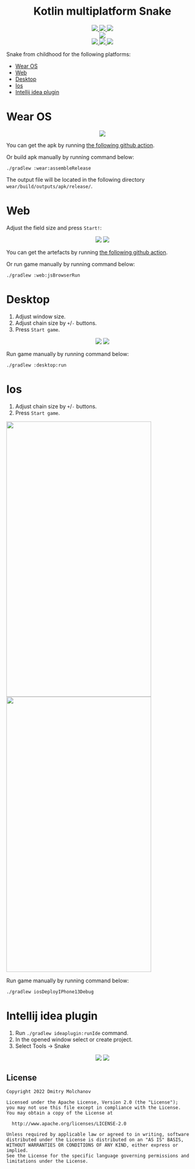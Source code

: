<h1 align="center">Kotlin multiplatform Snake</h1> 
<p align="center">
  <a href="#">
    <img src="https://img.shields.io/badge/kotlin-1.7.10-blue?logo=kotlin">
  </a>
  <a href="https://developer.android.com/jetpack/androidx/releases/wear-compose">
    <img src="https://img.shields.io/badge/Wear%20Compose-1.1.0--alpha07-blue?)">
  </a>
    <a href="https://www.jetbrains.com/lp/compose-mpp/">
    <img src="https://img.shields.io/badge/Compose-1.2.0-blue?)">
  </a>

  <br>

  <a href="https://github.com/MolchanovDmitry/SnakeWearOS/actions/workflows/lint.yml">
    <img src="https://github.com/MolchanovDmitry/SnakeWearOS/actions/workflows/lint.yml/badge.svg">
  </a>

  <br>
  
  <a href="https://github.com/MolchanovDmitry/SnakeWearOS/actions/workflows/web.yml">
    <img src="https://github.com/MolchanovDmitry/SnakeWearOS/actions/workflows/web.yml/badge.svg">
  </a>
  <a href="https://github.com/MolchanovDmitry/SnakeWearOS/actions/workflows/wear.yml">
    <img src="https://github.com/MolchanovDmitry/SnakeWearOS/actions/workflows/wear.yml/badge.svg">
  </a>
  <a href="https://github.com/MolchanovDmitry/SnakeWearOS/actions/workflows/desktop.yml">
    <img src="https://github.com/MolchanovDmitry/SnakeWearOS/actions/workflows/desktop.yml/badge.svg">
  </a>
</p>

Snake from childhood for the following platforms:
* [Wear OS](#Wear-OS)
* [Web](#Web)
* [Desktop](#Desktop)
* [Ios](#Ios)
* [Intellij idea plugin](#Intellij-idea-plugin)

# Wear OS
<div align="center">
  <img src="img/wear_snake_game.webp">
</div>

You can get the apk by running [the following github action](https://github.com/MolchanovDmitry/SnakeWearOS/actions/workflows/wear.yml).

Or build apk manually by running command below:

``
./gradlew :wear:assembleRelease
``

The output file will be located in the following directory `wear/build/outputs/apk/release/`. 

# Web
Adjust the field size and press `Start!`:
<div align="center">
  <img src="img/web_snake_settings.webp">
  <img src="img/web_snake_game.webp">
</div>

You can get the artefacts by running [the following github action](https://github.com/MolchanovDmitry/SnakeWearOS/actions/workflows/web.yml).

Or run game manually by running command below:
```
./gradlew :web:jsBrowserRun
```

# Desktop
1. Adjust window size.
2. Adjust chain size by `+`/`-` buttons.
3. Press `Start game`.
<div align="center">
  <img src="img/desktop_settings.webp">
  <img src="img/desktop_game.webp">
</div>

Run game manually by running command below:
```
./gradlew :desktop:run
```

# Ios
1. Adjust chain size by `+`/`-` buttons.
2. Press `Start game`.

<p>
    <img src="img/ios_settings.webp" width="380" height="720">
    <img src="img/ios_game.webp" width="380" height="720">
</p>

Run game manually by running command below:
```
./gradlew iosDeployIPhone13Debug
```

# Intellij idea plugin
1. Run `./gradlew ideaplugin:runIde` command.
2. In the opened window select or create project.
3. Select Tools -> Snake

<div align="center">
  <img src="img/idea_tools.webp">
  <img src="img/idea_settings.webp">
</div>

## License
```
Copyright 2022 Dmitry Molchanov

Licensed under the Apache License, Version 2.0 (the "License");
you may not use this file except in compliance with the License.
You may obtain a copy of the License at

  http://www.apache.org/licenses/LICENSE-2.0

Unless required by applicable law or agreed to in writing, software
distributed under the License is distributed on an "AS IS" BASIS,
WITHOUT WARRANTIES OR CONDITIONS OF ANY KIND, either express or implied.
See the License for the specific language governing permissions and
limitations under the License.